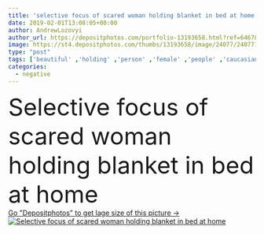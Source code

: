 ```yaml
---
title: 'selective focus of scared woman holding blanket in bed at home'
date: 2019-02-01T13:08:05+00:00
author: AndrewLozovyi
author_url: https://depositphotos.com/portfolio-13193658.html?ref=64678756
image: https://st4.depositphotos.com/thumbs/13193658/image/24077/240771942/api_thumb_450.jpg?forcejpeg=true
type: "post"
tags: ['beautiful' ,'holding' ,'person' ,'female' ,'people' ,'caucasian' ,'bed' ,'blanket' ,'lying' ,'home' ,'emotions' ,'woman' ,'stress' ,'indoors' ,'loneliness' ,'negative' ,'alone' ,'attractive' ,'covering' ,'bedroom' ,'sadness' ,'sad' ,'upset' ,'lonely' ,'fear' ,'Worried' ,'Anxiety' ,'depressed' ,'scared' ,'frightened' ,'nightmares' ,'duvet' ,'selective focus' ,'trouble sleeping' ]
categories: 
  - negative
---
```

<div aling="center">
            <font size="60"> Selective focus of scared woman holding blanket in bed at home</font>   
</div>
<div>
    <a href='https://depositphotos.com/240771942/stock-photo-selective-focus-scared-woman-holding.html?ref=64678756' target=_blank > Go "Depositphotos" to get lage size of this picture ->
        <img href='https://depositphotos.com/240771942/stock-photo-selective-focus-scared-woman-holding.html?ref=64678756' src='https://st4.depositphotos.com/13193658/24077/i/950/depositphotos_240771942-stock-photo-selective-focus-scared-woman-holding.jpg?forcejpeg=true' alt='Selective focus of scared woman holding blanket in bed at home' >
    </a>
</div>
